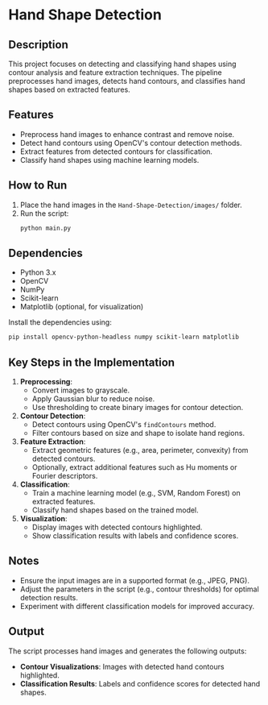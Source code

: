 # Hand Shape Detection

## Description
This project focuses on detecting and classifying hand shapes using contour analysis and feature extraction techniques. The pipeline preprocesses hand images, detects hand contours, and classifies hand shapes based on extracted features.

## Features
- Preprocess hand images to enhance contrast and remove noise.
- Detect hand contours using OpenCV's contour detection methods.
- Extract features from detected contours for classification.
- Classify hand shapes using machine learning models.

## How to Run
1. Place the hand images in the `Hand-Shape-Detection/images/` folder.
2. Run the script:
   ```bash
   python main.py
   ```

## Dependencies
- Python 3.x
- OpenCV
- NumPy
- Scikit-learn
- Matplotlib (optional, for visualization)

Install the dependencies using:
```bash
pip install opencv-python-headless numpy scikit-learn matplotlib
```

## Key Steps in the Implementation
1. **Preprocessing**:
   - Convert images to grayscale.
   - Apply Gaussian blur to reduce noise.
   - Use thresholding to create binary images for contour detection.
2. **Contour Detection**:
   - Detect contours using OpenCV's `findContours` method.
   - Filter contours based on size and shape to isolate hand regions.
3. **Feature Extraction**:
   - Extract geometric features (e.g., area, perimeter, convexity) from detected contours.
   - Optionally, extract additional features such as Hu moments or Fourier descriptors.
4. **Classification**:
   - Train a machine learning model (e.g., SVM, Random Forest) on extracted features.
   - Classify hand shapes based on the trained model.
5. **Visualization**:
   - Display images with detected contours highlighted.
   - Show classification results with labels and confidence scores.

## Notes
- Ensure the input images are in a supported format (e.g., JPEG, PNG).
- Adjust the parameters in the script (e.g., contour thresholds) for optimal detection results.
- Experiment with different classification models for improved accuracy.

## Output
The script processes hand images and generates the following outputs:
- **Contour Visualizations**: Images with detected hand contours highlighted.
- **Classification Results**: Labels and confidence scores for detected hand shapes.
